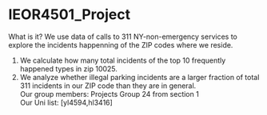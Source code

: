 # IEOR4501_Project
What is it?
We use data of calls to 311 NY-non-emergency services to explore the incidents happenning of the ZIP codes where we reside.
1. We calculate how many total incidents of the top 10 frequently happened types in zip 10025.
2. We analyze whether illegal parking incidents are a larger fraction of total 311 incidents in our ZIP code than they are in general.  
Our group members: Projects Group 24 from section 1  
Our Uni list: [yl4594,hl3416]  
